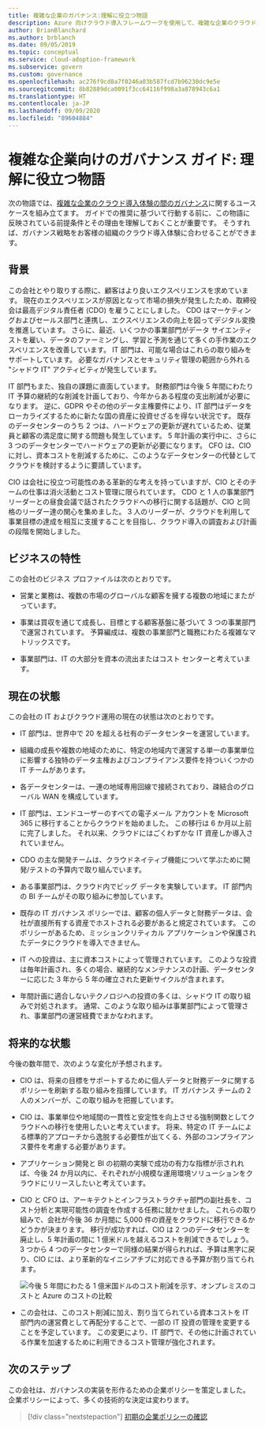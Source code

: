 ```yaml
---
title: 複雑な企業のガバナンス:理解に役立つ物語
description: Azure 向けクラウド導入フレームワークを使用して、複雑な企業のクラウド導入の取り組みにおいて、ガバナンスのユース ケースを確立します。
author: BrianBlanchard
ms.author: brblanch
ms.date: 09/05/2019
ms.topic: conceptual
ms.service: cloud-adoption-framework
ms.subservice: govern
ms.custom: governance
ms.openlocfilehash: ac276f9cd8a7f0246a03b587fcd7b96230dc9e5e
ms.sourcegitcommit: 8b82889dca0091f3cc64116f998a3a878943c6a1
ms.translationtype: HT
ms.contentlocale: ja-JP
ms.lasthandoff: 09/09/2020
ms.locfileid: "89604884"
---
```

# <a name="governance-guide-for-complex-enterprises-the-supporting-narrative"></a>複雑な企業向けのガバナンス ガイド: 理解に役立つ物語

次の物語では、[複雑な企業のクラウド導入体験の間のガバナンス](./index.md)に関するユース ケースを組み立てます。 ガイドでの推奨に基づいて行動する前に、この物語に反映されている前提条件とその理由を理解しておくことが重要です。 そうすれば、ガバナンス戦略をお客様の組織のクラウド導入体験に合わせることができます。

## <a name="back-story"></a>背景

この会社とやり取りする際に、顧客はより良いエクスペリエンスを求めています。 現在のエクスペリエンスが原因となって市場の損失が発生したため、取締役会は最高デジタル責任者 (CDO) を雇うことにしました。 CDO はマーケティングおよびセールス部門と連携し、エクスペリエンスの向上を図ってデジタル変換を推進しています。 さらに、最近、いくつかの事業部門がデータ サイエンティストを雇い、データのファーミングし、学習と予測を通じて多くの手作業のエクスペリエンスを改善しています。 IT 部門は、可能な場合はこれらの取り組みをサポートしています。 必要なガバナンスとセキュリティ管理の範囲から外れる "シャドウ IT" アクティビティが発生しています。

IT 部門もまた、独自の課題に直面しています。 財務部門は今後 5 年間にわたり IT 予算の継続的な削減を計画しており、今年からある程度の支出削減が必要になります。 逆に、GDPR やその他のデータ主権要件により、IT 部門はデータをローカライズするために新たな国の資産に投資せざるを得ない状況です。 既存のデータセンターのうち 2 つは、ハードウェアの更新が遅れているため、従業員と顧客の満足度に関する問題も発生しています。 5 年計画の実行中に、さらに 3 つのデータセンターでハードウェアの更新が必要になります。 CFO は、CIO に対し、資本コストを削減するために、このようなデータセンターの代替としてクラウドを検討するように要請しています。

CIO は会社に役立つ可能性のある革新的な考えを持っていますが、CIO とそのチームの仕事は消火活動とコスト管理に限られています。 CDO と 1 人の事業部門リーダーとの昼食会議で話されたクラウドへの移行に関する話題が、CIO と同格のリーダー達の関心を集めました。 3 人のリーダーが、クラウドを利用して事業目標の達成を相互に支援することを目指し、クラウド導入の調査および計画の段階を開始しました。

## <a name="business-characteristics"></a>ビジネスの特性

この会社のビジネス プロファイルは次のとおりです。

- 営業と業務は、複数の市場のグローバルな顧客を擁する複数の地域にまたがっています。

- 事業は買収を通じて成長し、目標とする顧客基盤に基づいて 3 つの事業部門で運営されています。 予算編成は、複数の事業部門と職務にわたる複雑なマトリックスです。

- 事業部門は、IT の大部分を資本の流出またはコスト センターと考えています。

## <a name="current-state"></a>現在の状態

この会社の IT およびクラウド運用の現在の状態は次のとおりです。

- IT 部門は、世界中で 20 を超える社有のデータセンターを運営しています。

- 組織の成長や複数の地域のために、特定の地域内で運営する単一の事業単位に影響する独特のデータ主権およびコンプライアンス要件を持ついくつかの IT チームがあります。

- 各データセンターは、一連の地域専用回線で接続されており、疎結合のグローバル WAN を構成しています。

- IT 部門は、エンドユーザーのすべての電子メール アカウントを Microsoft 365 に移行することからクラウドを始めました。 この移行は 6 か月以上前に完了しました。 それ以来、クラウドにはごくわずかな IT 資産しか導入されていません。

- CDO の主な開発チームは、クラウドネイティブ機能について学ぶために開発/テストの予算内で取り組んでいます。

- ある事業部門は、クラウド内でビッグ データを実験しています。 IT 部門内の BI チームがその取り組みに参加しています。

- 既存の IT ガバナンス ポリシーでは、顧客の個人データと財務データは、会社が直接所有する資産でホストされる必要があると規定されています。 このポリシーがあるため、ミッションクリティカル アプリケーションや保護されたデータにクラウドを導入できません。

- IT への投資は、主に資本コストによって管理されています。 このような投資は毎年計画され、多くの場合、継続的なメンテナンスの計画、データセンターに応じた 3 年から 5 年の確立された更新サイクルが含まれます。

- 年間計画に適合しないテクノロジへの投資の多くは、シャドウ IT の取り組みで対処されます。 通常、このような取り組みは事業部門によって管理され、事業部門の運営経費でまかなわれます。

## <a name="future-state"></a>将来的な状態

今後の数年間で、次のような変化が予想されます。

- CIO は、将来の目標をサポートするために個人データと財務データに関するポリシーを刷新する取り組みを指揮しています。 IT ガバナンス チームの 2 人のメンバーが、この取り組みを把握しています。

- CIO は、事業単位や地域間の一貫性と安定性を向上させる強制関数としてクラウドへの移行を使用したいと考えています。 将来、特定の IT チームによる標準的アプローチから逸脱する必要性が出てくる、外部のコンプライアンス要件を考慮する必要があります。

- アプリケーション開発と BI の初期の実験で成功の有力な指標が示されれば、今後 24 か月以内に、それぞれが小規模な運用環境ソリューションをクラウドにリリースしたいと考えています。

- CIO と CFO は、アーキテクトとインフラストラクチャ部門の副社長を、コスト分析と実現可能性の調査を作成する任務に就かせました。 これらの取り組みで、会社が今後 36 か月間に 5,000 件の資産をクラウドに移行できるかどうかが決まります。 移行が成功すれば、CIO は 2 つのデータセンターを廃止し、5 年計画の間に 1 億米ドルを越えるコストを削減できるでしょう。 3 つから 4 つのデータセンターで同様の結果が得られれば、予算は黒字に戻り、CIO には、より革新的なイニシアチブに対応できる予算が割り当てられます。

  ![今後 5 年間にわたる 1 億米国ドルのコスト削減を示す、オンプレミスのコストと Azure のコストの比較](../../../_images/govern/calculator-enterprise.png)

- この会社は、このコスト削減に加え、割り当てられている資本コストを IT 部門内の運営費として再配分することで、一部の IT 投資の管理を変更することを予定しています。 この変更により、IT 部門で、その他に計画されている作業を加速するために利用できるコスト管理が強化されます。

## <a name="next-steps"></a>次のステップ

この会社は、ガバナンスの実装を形作るための企業ポリシーを策定しました。 企業ポリシーによって、多くの技術的な決定は変わります。

> [!div class="nextstepaction"]
> [初期の企業ポリシーの確認](./initial-corporate-policy.md)
